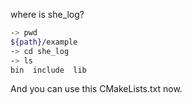 where is she_log?

```bash
-> pwd
${path}/example
-> cd she_log
-> ls
bin  include  lib
```

And you can use this CMakeLists.txt now.



